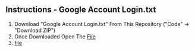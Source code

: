  Instructions - Google Account Login.txt
-------------------------------------------------------------------------------
1. Download "Google Account Login.txt" From This Repository ("Code" -> "Download ZIP")
2. Once Downloaded Open The [File](https://github.com/bingomongo124/Flipper-Zero-Bad-USB-Google-Sign-In/blob/Main/Google%20Account%20Login.txt)
3. [file](#ff0303)
